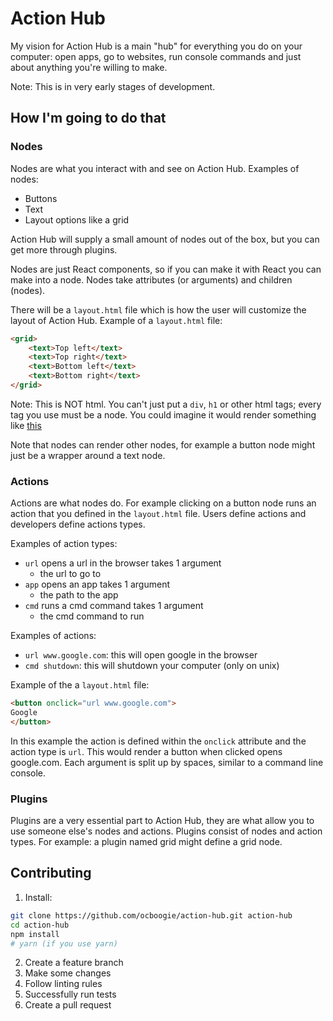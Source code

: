 # Action Hub

My vision for Action Hub is a main "hub" for everything you do on your computer: open apps, go to websites, run console commands and just about anything you're willing to make.

Note: This is in very early stages of development.

## How I'm going to do that

### Nodes

Nodes are what you interact with and see on Action Hub.
Examples of nodes:

* Buttons
* Text
* Layout options like a grid

Action Hub will supply a small amount of nodes out of the box, but you can get more through plugins.

Nodes are just React components, so if you can make it with React you can make into a node.
Nodes take attributes (or arguments) and children (nodes).

There will be a `layout.html` file which is how the user will customize the layout of Action Hub. Example of a `layout.html` file:

```html
<grid>
    <text>Top left</text>
    <text>Top right</text>
    <text>Bottom left</text>
    <text>Bottom right</text>
</grid>
```

Note: This is NOT html. You can't just put a `div`, `h1` or other html tags; every tag you use must be a node.
You could imagine it would render something like [this](https://i.imgur.com/g0AQI66.png)

Note that nodes can render other nodes, for example a button node might just be a wrapper around a text node.

### Actions

Actions are what nodes do. For example clicking on a button node runs an action that you defined in the `layout.html` file.
Users define actions and developers define actions types.

Examples of action types:

* `url`
  opens a url in the browser
  takes 1 argument
  * the url to go to
* `app`
  opens an app
  takes 1 argument
  * the path to the app
* `cmd`
  runs a cmd command
  takes 1 argument
  * the cmd command to run

Examples of actions:

* `url www.google.com`: this will open google in the browser
* `cmd shutdown`: this will shutdown your computer (only on unix)

Example of the a `layout.html` file:

```html
<button onclick="url www.google.com">
Google
</button>
```

In this example the action is defined within the `onclick` attribute and the action type is `url`. This would render a button when clicked opens google.com.
Each argument is split up by spaces, similar to a command line console.

### Plugins

Plugins are a very essential part to Action Hub, they are what allow you to use someone else's nodes and actions.
Plugins consist of nodes and action types.
For example: a plugin named grid might define a grid node.

## Contributing

1. Install:

```bash
git clone https://github.com/ocboogie/action-hub.git action-hub
cd action-hub
npm install
# yarn (if you use yarn)
```

2. Create a feature branch
3. Make some changes
4. Follow linting rules
5. Successfully run tests
6. Create a pull request
